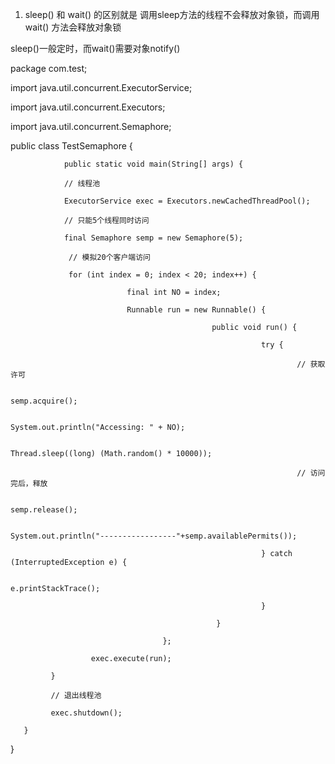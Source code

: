 
1. sleep() 和 wait() 的区别就是 调用sleep方法的线程不会释放对象锁，而调用wait() 方法会释放对象锁

sleep()一般定时，而wait()需要对象notify()





package com.test;

import java.util.concurrent.ExecutorService;

import java.util.concurrent.Executors;

import java.util.concurrent.Semaphore;

public class TestSemaphore {

                public static void main(String[] args) {

                // 线程池

                ExecutorService exec = Executors.newCachedThreadPool();

                // 只能5个线程同时访问

                final Semaphore semp = new Semaphore(5);

                 // 模拟20个客户端访问

                 for (int index = 0; index < 20; index++) {

                              final int NO = index;

                              Runnable run = new Runnable() {

                                                 public void run() {

                                                            try {

                                                                    // 获取许可

                                                                    semp.acquire();

                                                                    System.out.println("Accessing: " + NO);

                                                                    Thread.sleep((long) (Math.random() * 10000));

                                                                    // 访问完后，释放

                                                                    semp.release();

                                                                    System.out.println("-----------------"+semp.availablePermits());

                                                            } catch (InterruptedException e) {

                                                                    e.printStackTrace();

                                                            }

                                                  }

                                      };

                      exec.execute(run);

             }

             // 退出线程池

             exec.shutdown();

       }

} 
